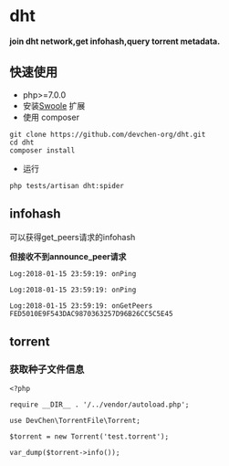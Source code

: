 # dht
**join dht network,get infohash,query torrent metadata.**
## 快速使用
- php>=7.0.0
- 安装[Swoole](https://www.swoole.com/) 扩展
- 使用 composer

```
git clone https://github.com/devchen-org/dht.git
cd dht
composer install

```
- 运行

```
php tests/artisan dht:spider

```

## infohash
可以获得get_peers请求的infohash

**但接收不到announce_peer请求**

```
Log:2018-01-15 23:59:19: onPing

Log:2018-01-15 23:59:19: onPing

Log:2018-01-15 23:59:19: onGetPeers FED5010E9F543DAC9870363257D96B26CC5C5E45

```

## torrent
### 获取种子文件信息
```
<?php

require __DIR__ . '/../vendor/autoload.php';

use DevChen\TorrentFile\Torrent;

$torrent = new Torrent('test.torrent');

var_dump($torrent->info());

```
